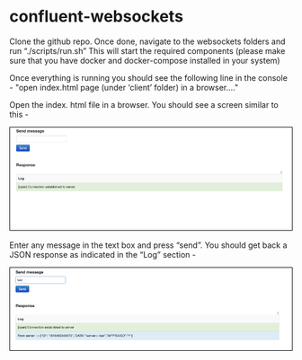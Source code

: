 # confluent-websockets

Clone the github repo. Once done, navigate to the websockets folders and run “./scripts/run.sh” 
This will start the required components (please make sure that you have docker and docker-compose installed in your system)

Once everything is running you should see the following line in the console -
"open index.html page (under ‘client’ folder) in a browser...."

Open the index. html file in a browser. You should see a screen similar to this -

![A test image](images/1.png)


Enter any message in the text box and press “send”. You should get back a JSON response as indicated in the “Log” section -

![A test image](images/2.png)
